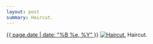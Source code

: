 ```yaml
---
layout: post
summary: Haircut.
---
```


<p>
  <time><a href="/241">{{ page.date | date: "%B %e, %Y" }}</a></time>
  <a href="/241"><img src="{{ site.assets_url }}/241-640.jpg" srcset="{{ site.assets_url }}/241-1280.jpg 1280w, {{ site.assets_url }}/241-960.jpg 960w, {{ site.assets_url }}/241-640.jpg 640w, {{ site.assets_url }}/241-320.jpg 320w" sizes="(min-width: 700px) 50vw, calc(100vw - 2rem)" alt="Haircut." /></a>
  <span>Haircut.</span>
</p>
